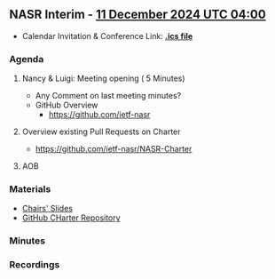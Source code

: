 ## NASR Interim - [11 December 2024 UTC 04:00](https://www.worldtimebuddy.com/?qm=1&lid=100,5391959,5128581,2988507,1816670,1850147&h=100&date=2024-12-11&sln=4-5&hf=1)
- Calendar Invitation & Conference Link: **[.ics file](./Material/NASR-11122024.ics)**

### Agenda

1. Nancy & Luigi: Meeting opening ( 5 Minutes)
    - Any Comment on last meeting minutes?
    - GitHub Overview
        - https://github.com/ietf-nasr

2. Overview existing Pull Requests on Charter
    - https://github.com/ietf-nasr/NASR-Charter

3. AOB

### Materials

- [Chairs' Slides](./Material/NASR-Side-Meeting-11-12-2024.pdf)
- [GitHub CHarter Repository](https://github.com/ietf-nasr/NASR-Meetings)

### Minutes

### Recordings




